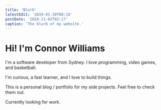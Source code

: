 ```yaml
---
title: 'Blurb'
latestEdit: '2019-01-30T00:19'
postDate: '2018-11-02T02:17'
caption: 'The blurb of my website.'
---
```


# Hi! I'm Connor Williams

I'm a software developer from Sydney. I love programming, video games, and basketball.  

I'm curious, a fast learner, and I love to build things.

This is a personal blog / portfolio for my side projects. Feel free to check them out.  

Currently looking for work.